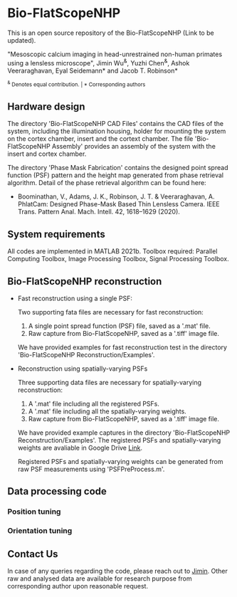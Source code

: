 # Bio-FlatScopeNHP
This is an open source repository of the Bio-FlatScopeNHP (Link to be updated).

"Mesoscopic calcium imaging in head-unrestrained non-human primates using a lensless microscope", Jimin Wu<sup>&</sup>, Yuzhi Chen<sup>&</sup>, Ashok Veeraraghavan, Eyal Seidemann* and Jacob T. Robinson*

<sub><sup>&</sup> Denotes equal contribution. | * Corresponding authors </sub>

## Hardware design
The directory 'Bio-FlatScopeNHP CAD Files' contains the CAD files of the system, including the illumination housing, holder for mounting the system on the cortex chamber, insert and the cortext chamber. The file 'Bio-FlatScopeNHP Assembly' provides an assembly of the system with the insert and cortex chamber. 

The directory 'Phase Mask Fabrication' contains the designed point spread function (PSF) pattern and the height map generated from phase retrieval algorithm. Detail of the phase retrieval algorithm can be found here:

* Boominathan, V., Adams, J. K., Robinson, J. T. & Veeraraghavan, A. PhlatCam: Designed Phase-Mask Based Thin Lensless Camera. IEEE Trans. Pattern Anal. Mach. Intell. 42, 1618–1629 (2020).

## System requirements
All codes are implemented in MATLAB 2021b. 
Toolbox required: Parallel Computing Toolbox, Image Processing Toolbox, Signal Processing Toolbox.

## Bio-FlatScopeNHP reconstruction

* Fast reconstruction using a single PSF:

  Two supporting fata files are necessary for fast reconstruction:
  1. A single point spread function (PSF) file, saved as a '.mat' file.
  2. Raw capture from Bio-FlatScopeNHP, saved as a '.tiff' image file.

  We have provided examples for fast reconstruction test in the directory 'Bio-FlatScopeNHP Reconstruction/Examples'. 

* Reconstruction using spatially-varying PSFs

  Three supporting data files are necessary for spatially-varying reconstruction:
  1. A '.mat' file including all the registered PSFs.
  2. A '.mat' file including all the spatially-varying weights.
  3. Raw capture from Bio-FlatScopeNHP, saved as a '.tiff' image file.

  We have provided example captures in the directory 'Bio-FlatScopeNHP Reconstruction/Examples'. The registered PSFs and spatially-varying weights are avaliable in Google Drive [Link](https://drive.google.com/file/d/1UYPXWlYjghcT7DvZNz0ZURw5mnc63Mzf/view?usp=sharing).
  
  Registered PSFs and spatially-varying weights can be generated from raw PSF measurements using 'PSFPreProcess.m'.

## Data processing code

### Position tuning

### Orientation tuning


## Contact Us
In case of any queries regarding the code, please reach out to [Jimin](mailto:jimin.wu@rice.edu).
Other raw and analysed data are available for research purpose from corresponding author upon reasonable request.

